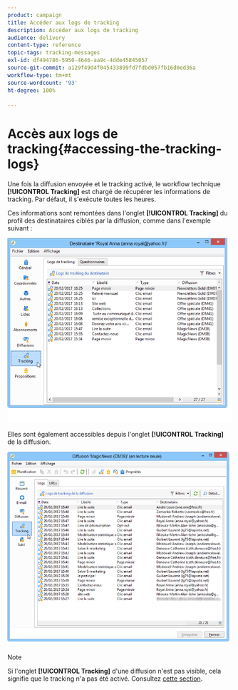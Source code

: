 ```yaml
---
product: campaign
title: Accéder aux logs de tracking
description: Accéder aux logs de tracking
audience: delivery
content-type: reference
topic-tags: tracking-messages
exl-id: df494786-5950-4646-aa9c-4dde45845057
source-git-commit: a129f49d4f045433899fd7fdbd057fb16d0ed36a
workflow-type: tm+mt
source-wordcount: '93'
ht-degree: 100%

---
```


# Accès aux logs de tracking{#accessing-the-tracking-logs}

Une fois la diffusion envoyée et le tracking activé, le workflow technique **[!UICONTROL Tracking]** est chargé de récupérer les informations de tracking. Par défaut, il s&#39;exécute toutes les heures.

Ces informations sont remontées dans l&#39;onglet **[!UICONTROL Tracking]** du profil des destinataires ciblés par la diffusion, comme dans l&#39;exemple suivant :

![](assets/s_ncs_user_select_tracking_tab_from_recipient.png)

Elles sont également accessibles depuis l&#39;onglet **[!UICONTROL Tracking]** de la diffusion.

![](assets/s_ncs_user_select_tracking_tab_from_del.png)

>[!NOTE]
>
>Si l&#39;onglet **[!UICONTROL Tracking]** d&#39;une diffusion n&#39;est pas visible, cela signifie que le tracking n&#39;a pas été activé. Consultez [cette section](how-to-configure-tracked-links.md).
